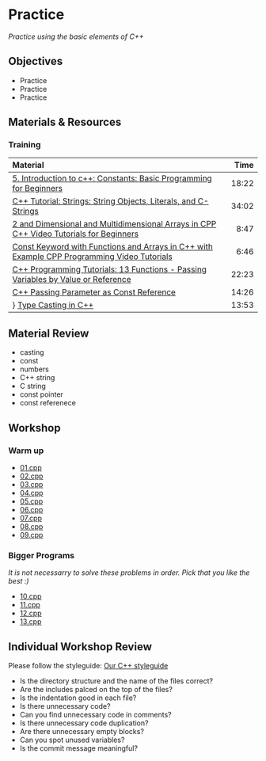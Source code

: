 # Practice
*Practice using the basic elements of C++*

## Objectives
 - Practice
 - Practice
 - Practice

## Materials & Resources
### Training
| Material | Time |
|:---------|-----:|
| [5. Introduction to c++: Constants: Basic Programming for Beginners](https://www.youtube.com/watch?v=CxWM3Z13-OU) | 18:22 |
| [C++ Tutorial: Strings: String Objects, Literals, and C-Strings](https://www.youtube.com/watch?v=5n6bS-faG4E) | 34:02 |
| [2 and Dimensional and Multidimensional Arrays in CPP  C++ Video Tutorials for Beginners](https://www.youtube.com/watch?v=TpcT_zNJSHM)| 8:47 |
| [Const Keyword with Functions and Arrays in C++ with Example  CPP Programming Video Tutorials](https://www.youtube.com/watch?v=SVggWRRzPRE) | 6:46 |
| [C++ Programming Tutorials: 13 Functions - Passing Variables by Value or Reference](https://www.youtube.com/watch?v=6U42W0A4ov4) | 22:23 |
| [C++ Passing Parameter as Const Reference](https://www.youtube.com/watch?v=l3TarjDE4kE) | 14:26 |
} [Type Casting in C++](https://www.youtube.com/watch?v=MzUjNtagISI) | 13:53 |

## Material Review
 - casting
 - const
 - numbers
 - C++ string
 - C string
 - const pointer
 - const referenece

## Workshop
### Warm up
 - [01.cpp](workshop/01.cpp)
 - [02.cpp](workshop/02.cpp)
 - [03.cpp](workshop/03.cpp)
 - [04.cpp](workshop/04.cpp)
 - [05.cpp](workshop/05.cpp)
 - [06.cpp](workshop/06.cpp)
 - [07.cpp](workshop/07.cpp)
 - [08.cpp](workshop/08.cpp)
 - [09.cpp](workshop/09.cpp)

### Bigger Programs
*It is not necessarry to solve these problems in order. Pick that you like the best :)*

 - [10.cpp](workshop/10.cpp)
 - [11.cpp](workshop/11.cpp)
 - [12.cpp](workshop/12.cpp)
 - [13.cpp](workshop/13.cpp)

## Individual Workshop Review
Please follow the styleguide: [Our C++ styleguide](../../styleguide/cpp.md)

 - Is the directory structure and the name of the files correct?
 - Are the includes palced on the top of the files?
 - Is the indentation good in each file?
 - Is there unnecessary code?
 - Can you find unnecessary code in comments?
 - Is there unnecessary code duplication?
 - Are there unnecessary empty blocks?
 - Can you spot unused variables?
 - Is the commit message meaningful?

